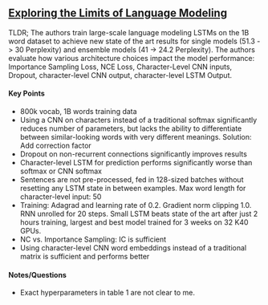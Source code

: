 ## [Exploring the Limits of Language Modeling](http://arxiv.org/abs/1602.02410)

TLDR; The authors train large-scale language modeling LSTMs on the 1B word dataset to achieve new state of the art results for single models (51.3 -> 30 Perplexity) and ensemble models (41 -> 24.2 Perplexity). The authors evaluate how various architecture choices impact the model performance: Importance Sampling Loss, NCE Loss, Character-Level CNN inputs, Dropout, character-level CNN output, character-level LSTM Output.

#### Key Points

- 800k vocab, 1B words training data
- Using a CNN on characters instead of a traditional softmax significantly reduces number of parameters, but lacks the ability to differentiate between similar-looking words with very different meanings. Solution: Add correction factor
- Dropout on non-recurrent connections significantly improves results
- Character-level LSTM for prediction performs significantly worse than softmax or CNN softmax
- Sentences are not pre-processed, fed in 128-sized batches without resetting any LSTM state in between examples. Max word length for character-level input: 50
- Training: Adagrad and learning rate of 0.2. Gradient norm clipping 1.0. RNN unrolled for 20 steps. Small LSTM beats state of the art after just 2 hours training, largest and best model trained for 3 weeks on 32 K40 GPUs.
- NC vs. Importance Sampling: IC is sufficient
- Using character-level CNN word embeddings instead of a traditional matrix is sufficient and performs better

#### Notes/Questions

- Exact hyperparameters in table 1 are not clear to me.